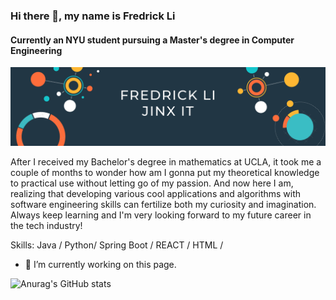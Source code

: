 ### Hi there 👋, my name is Fredrick Li
####  Currently an NYU student pursuing a Master's degree in Computer Engineering
![I am an NYU student pursuing a Master's degree in Computer Engineering](https://github.com/Fredrick-Li/Fredrick-Li/blob/main/Fredrick_Banner.png)

After I received my Bachelor's degree in mathematics at UCLA, it took me a couple of months to wonder how am I gonna put my theoretical knowledge to practical use without letting go of my passion. And now here I am, realizing that developing various cool applications and algorithms with software engineering skills can fertilize both my curiosity and imagination. Always keep learning and I'm very looking forward to my future career in the tech industry!

Skills: Java / Python/ Spring Boot / REACT / HTML /

- 🔭 I’m currently working on this page. 






![Anurag's GitHub stats](https://github-readme-stats.vercel.app/api?username=Fredrick-Li&show_icons=true&theme=radical)
